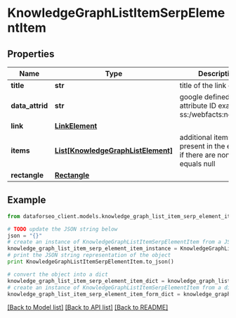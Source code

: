 # KnowledgeGraphListItemSerpElementItem


## Properties

Name | Type | Description | Notes
------------ | ------------- | ------------- | -------------
**title** | **str** | title of the link element | [optional] 
**data_attrid** | **str** | google defined data attribute ID example: ss:/webfacts:net_worth | [optional] 
**link** | [**LinkElement**](LinkElement.md) |  | [optional] 
**items** | [**List[KnowledgeGraphListElement]**](KnowledgeGraphListElement.md) | additional items present in the element if there are none, equals null | [optional] 
**rectangle** | [**Rectangle**](Rectangle.md) |  | [optional] 

## Example

```python
from dataforseo_client.models.knowledge_graph_list_item_serp_element_item import KnowledgeGraphListItemSerpElementItem

# TODO update the JSON string below
json = "{}"
# create an instance of KnowledgeGraphListItemSerpElementItem from a JSON string
knowledge_graph_list_item_serp_element_item_instance = KnowledgeGraphListItemSerpElementItem.from_json(json)
# print the JSON string representation of the object
print KnowledgeGraphListItemSerpElementItem.to_json()

# convert the object into a dict
knowledge_graph_list_item_serp_element_item_dict = knowledge_graph_list_item_serp_element_item_instance.to_dict()
# create an instance of KnowledgeGraphListItemSerpElementItem from a dict
knowledge_graph_list_item_serp_element_item_form_dict = knowledge_graph_list_item_serp_element_item.from_dict(knowledge_graph_list_item_serp_element_item_dict)
```
[[Back to Model list]](../README.md#documentation-for-models) [[Back to API list]](../README.md#documentation-for-api-endpoints) [[Back to README]](../README.md)



